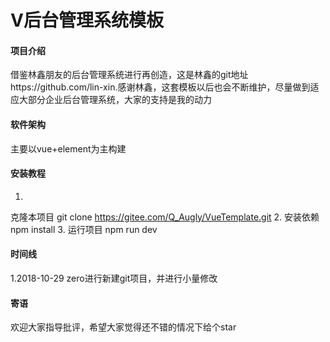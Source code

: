 # V后台管理系统模板

#### 项目介绍
借鉴林鑫朋友的后台管理系统进行再创造，这是林鑫的git地址https://github.com/lin-xin.感谢林鑫，这套模板以后也会不断维护，尽量做到适应大部分企业后台管理系统，大家的支持是我的动力

#### 软件架构
主要以vue+element为主构建


#### 安装教程

1.
克隆本项目 
git clone https://gitee.com/Q_Augly/VueTemplate.git
2.
安装依赖
npm install
3.
运行项目 
npm run dev

#### 时间线

1.2018-10-29 zero进行新建git项目，并进行小量修改

#### 寄语
欢迎大家指导批评，希望大家觉得还不错的情况下给个star
